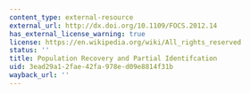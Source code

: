```yaml
---
content_type: external-resource
external_url: http://dx.doi.org/10.1109/FOCS.2012.14
has_external_license_warning: true
license: https://en.wikipedia.org/wiki/All_rights_reserved
status: ''
title: Population Recovery and Partial Identifcation
uid: 3ead29a1-2fae-42fa-978e-d09e8814f31b
wayback_url: ''
---
```

